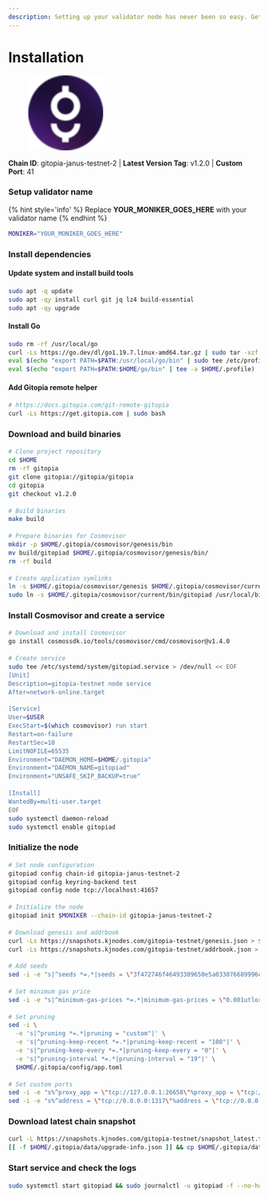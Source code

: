 ```yaml
---
description: Setting up your validator node has never been so easy. Get your validator running in minutes by following step by step instructions.
---
```


# Installation

<figure><img src="https://raw.githubusercontent.com/kj89/cosmos-images/main/logos/gitopia.png" width="150" alt=""><figcaption></figcaption></figure>

**Chain ID**: gitopia-janus-testnet-2 | **Latest Version Tag**: v1.2.0 | **Custom Port**: 41

### Setup validator name

{% hint style='info' %}
Replace **YOUR_MONIKER_GOES_HERE** with your validator name
{% endhint %}

```bash
MONIKER="YOUR_MONIKER_GOES_HERE"
```

### Install dependencies

#### Update system and install build tools

```bash
sudo apt -q update
sudo apt -qy install curl git jq lz4 build-essential
sudo apt -qy upgrade
```

#### Install Go

```bash
sudo rm -rf /usr/local/go
curl -Ls https://go.dev/dl/go1.19.7.linux-amd64.tar.gz | sudo tar -xzf - -C /usr/local
eval $(echo "export PATH=$PATH:/usr/local/go/bin" | sudo tee /etc/profile.d/golang.sh)
eval $(echo "export PATH=$PATH:$HOME/go/bin" | tee -a $HOME/.profile)
```

#### Add Gitopia remote helper

```bash
# https://docs.gitopia.com/git-remote-gitopia
curl -Ls https://get.gitopia.com | sudo bash
```

### Download and build binaries

```bash
# Clone project repository
cd $HOME
rm -rf gitopia
git clone gitopia://gitopia/gitopia
cd gitopia
git checkout v1.2.0

# Build binaries
make build

# Prepare binaries for Cosmovisor
mkdir -p $HOME/.gitopia/cosmovisor/genesis/bin
mv build/gitopiad $HOME/.gitopia/cosmovisor/genesis/bin/
rm -rf build

# Create application symlinks
ln -s $HOME/.gitopia/cosmovisor/genesis $HOME/.gitopia/cosmovisor/current
sudo ln -s $HOME/.gitopia/cosmovisor/current/bin/gitopiad /usr/local/bin/gitopiad
```

### Install Cosmovisor and create a service

```bash
# Download and install Cosmovisor
go install cosmossdk.io/tools/cosmovisor/cmd/cosmovisor@v1.4.0

# Create service
sudo tee /etc/systemd/system/gitopiad.service > /dev/null << EOF
[Unit]
Description=gitopia-testnet node service
After=network-online.target

[Service]
User=$USER
ExecStart=$(which cosmovisor) run start
Restart=on-failure
RestartSec=10
LimitNOFILE=65535
Environment="DAEMON_HOME=$HOME/.gitopia"
Environment="DAEMON_NAME=gitopiad"
Environment="UNSAFE_SKIP_BACKUP=true"

[Install]
WantedBy=multi-user.target
EOF
sudo systemctl daemon-reload
sudo systemctl enable gitopiad
```

### Initialize the node

```bash
# Set node configuration
gitopiad config chain-id gitopia-janus-testnet-2
gitopiad config keyring-backend test
gitopiad config node tcp://localhost:41657

# Initialize the node
gitopiad init $MONIKER --chain-id gitopia-janus-testnet-2

# Download genesis and addrbook
curl -Ls https://snapshots.kjnodes.com/gitopia-testnet/genesis.json > $HOME/.gitopia/config/genesis.json
curl -Ls https://snapshots.kjnodes.com/gitopia-testnet/addrbook.json > $HOME/.gitopia/config/addrbook.json

# Add seeds
sed -i -e "s|^seeds *=.*|seeds = \"3f472746f46493309650e5a033076689996c8881@gitopia-testnet.rpc.kjnodes.com:41659\"|" $HOME/.gitopia/config/config.toml

# Set minimum gas price
sed -i -e "s|^minimum-gas-prices *=.*|minimum-gas-prices = \"0.001utlore\"|" $HOME/.gitopia/config/app.toml

# Set pruning
sed -i \
  -e 's|^pruning *=.*|pruning = "custom"|' \
  -e 's|^pruning-keep-recent *=.*|pruning-keep-recent = "100"|' \
  -e 's|^pruning-keep-every *=.*|pruning-keep-every = "0"|' \
  -e 's|^pruning-interval *=.*|pruning-interval = "19"|' \
  $HOME/.gitopia/config/app.toml

# Set custom ports
sed -i -e "s%^proxy_app = \"tcp://127.0.0.1:26658\"%proxy_app = \"tcp://127.0.0.1:41658\"%; s%^laddr = \"tcp://127.0.0.1:26657\"%laddr = \"tcp://127.0.0.1:41657\"%; s%^pprof_laddr = \"localhost:6060\"%pprof_laddr = \"localhost:41060\"%; s%^laddr = \"tcp://0.0.0.0:26656\"%laddr = \"tcp://0.0.0.0:41656\"%; s%^prometheus_listen_addr = \":26660\"%prometheus_listen_addr = \":41660\"%" $HOME/.gitopia/config/config.toml
sed -i -e "s%^address = \"tcp://0.0.0.0:1317\"%address = \"tcp://0.0.0.0:41317\"%; s%^address = \":8080\"%address = \":41080\"%; s%^address = \"0.0.0.0:9090\"%address = \"0.0.0.0:41090\"%; s%^address = \"0.0.0.0:9091\"%address = \"0.0.0.0:41091\"%; s%^address = \"0.0.0.0:8545\"%address = \"0.0.0.0:41545\"%; s%^ws-address = \"0.0.0.0:8546\"%ws-address = \"0.0.0.0:41546\"%" $HOME/.gitopia/config/app.toml
```

### Download latest chain snapshot

```bash
curl -L https://snapshots.kjnodes.com/gitopia-testnet/snapshot_latest.tar.lz4 | tar -Ilz4 -xf - -C $HOME/.gitopia
[[ -f $HOME/.gitopia/data/upgrade-info.json ]] && cp $HOME/.gitopia/data/upgrade-info.json $HOME/.gitopia/cosmovisor/genesis/upgrade-info.json
```

### Start service and check the logs

```bash
sudo systemctl start gitopiad && sudo journalctl -u gitopiad -f --no-hostname -o cat
```
